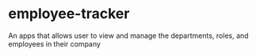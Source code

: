 # employee-tracker
An apps that allows user to view and manage the departments, roles, and employees in their company
